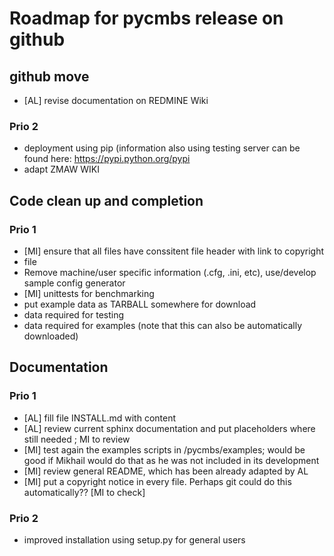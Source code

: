 Roadmap for pycmbs release on github
====================================

github move
-----------

* [AL] revise documentation on REDMINE Wiki


### Prio 2

* deployment using pip (information also using testing server can be found
  here: https://pypi.python.org/pypi
* adapt ZMAW WIKI

Code clean up and completion
----------------------------

### Prio 1

* [MI] ensure that all files have conssitent file header with link to copyright
* file
* Remove machine/user specific information (.cfg, .ini, etc), use/develop sample config generator
* [MI] unittests for benchmarking
* put example data as TARBALL somewhere for download
 * data required for testing
 * data required for examples (note that this can also be automatically
   downloaded)


Documentation
-------------

### Prio 1

* [AL] fill file INSTALL.md with content
* [AL] review current sphinx documentation and put placeholders where still needed
  ; MI to review
* [MI] test again the examples scripts in /pycmbs/examples; would be good if Mikhail
  would do that as he was not included in its development
* [MI] review general README, which has been already adapted by AL
* [MI] put a copyright notice in every file. Perhaps git could do this
  automatically?? [MI to check]

### Prio 2

* improved installation using setup.py for general users
